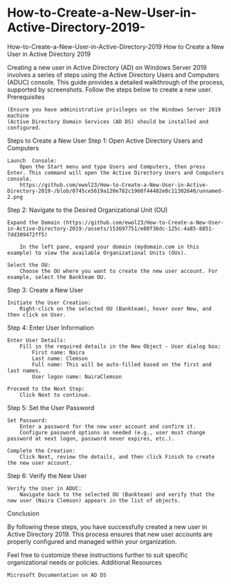 # How-to-Create-a-New-User-in-Active-Directory-2019-
How-to-Create-a-New-User-in-Active-Directory-2019
How to Create a New User in Active Directory 2019

Creating a new user in Active Directory (AD) on Windows Server 2019 involves a series of steps using the Active Directory Users and Computers (ADUC) console. This guide provides a detailed walkthrough of the process, supported by screenshots. Follow the steps below to create a new user.
Prerequisites

    (Ensure you have administrative privileges on the Windows Server 2019 machine
    (Active Directory Domain Services (AD DS) should be installed and configured.

Steps to Create a New User
Step 1: Open Active Directory Users and Computers

    Launch  Console:
        Open the Start menu and type Users and Computers, then press Enter. This command will open the Active Directory Users and Computers console.
        https://github.com/ewol23/How-to-Create-a-New-User-in-Active-Directory-2019-/blob/0745ce5619a120e782c1960f44402e0c11302640/unnamed-2.png 

Step 2: Navigate to the Desired Organizational Unit (OU)

    Expand the Domain (https://github.com/ewol23/How-to-Create-a-New-User-in-Active-Directory-2019-/assets/153697751/e00f36dc-125c-4a85-8851-7dd309472ff5) 

        In the left pane, expand your domain (mydomain.com in this example) to view the available Organizational Units (OUs).

    Select the OU:
        Choose the OU where you want to create the new user account. For example, select the Bankteam OU.

Step 3: Create a New User

    Initiate the User Creation:
        Right-click on the selected OU (Bankteam), hover over New, and then click on User.

Step 4: Enter User Information

    Enter User Details:
        Fill in the required details in the New Object - User dialog box:
            First name: Naira
            Last name: Clemson
            Full name: This will be auto-filled based on the first and last names.
            User logon name: NairaClemson

    Proceed to the Next Step:
        Click Next to continue.

Step 5: Set the User Password

    Set Password:
        Enter a password for the new user account and confirm it.
        Configure password options as needed (e.g., user must change password at next logon, password never expires, etc.).

    Complete the Creation:
        Click Next, review the details, and then click Finish to create the new user account.

Step 6: Verify the New User

    Verify the User in ADUC:
        Navigate back to the selected OU (Bankteam) and verify that the new user (Naira Clemson) appears in the list of objects.

Conclusion

By following these steps, you have successfully created a new user in Active Directory 2019. This process ensures that new user accounts are properly configured and managed within your organization.

Feel free to customize these instructions further to suit specific organizational needs or policies.
Additional Resources

    Microsoft Documentation on AD DS

